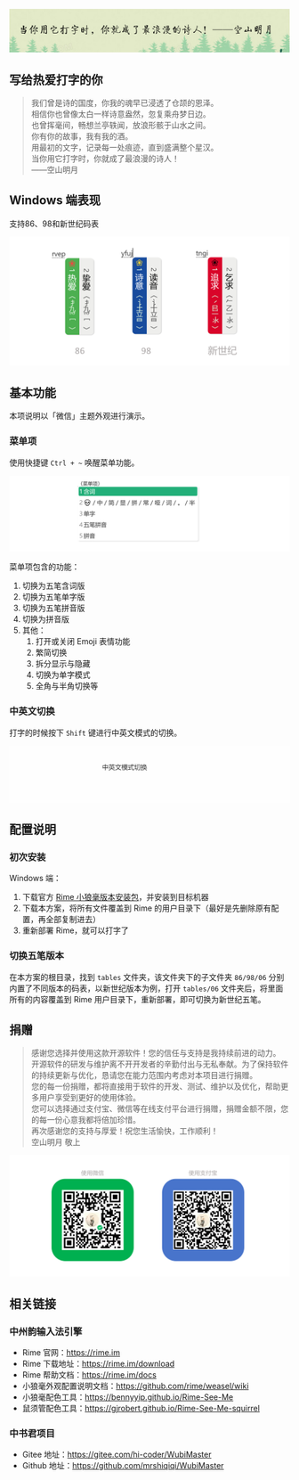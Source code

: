 ![](images/%E6%A5%94%E5%AD%90.png)

## 写给热爱打字的你

> 我们曾是诗的国度，你我的魂早已浸透了仓颉的恩泽。   
> 相信你也曾像太白一样诗意盎然，忽复乘舟梦日边。   
> 也曾挥毫间，畅想兰亭轶闻，放浪形骸于山水之间。   
> 你有你的故事，我有我的酒。   
> 用最初的文字，记录每一处痕迹，直到盛满整个星汉。   
> 当你用它打字时，你就成了最浪漫的诗人！  
> ——空山明月

## Windows 端表现

支持86、98和新世纪码表

![](images/%E5%B1%95%E7%A4%BA.png)

## 基本功能
本项说明以「微信」主题外观进行演示。

### 菜单项

使用快捷键 `Ctrl + ~` 唤醒菜单功能。

![菜单项](images/%E8%8F%9C%E5%8D%95%E9%A1%B9.jpg)

菜单项包含的功能：
1. 切换为五笔含词版
2. 切换为五笔单字版
3. 切换为五笔拼音版
4. 切换为拼音版
5. 其他：
   1. 打开或关闭 Emoji 表情功能
   2. 繁简切换
   3. 拆分显示与隐藏
   4. 切换为单字模式
   5. 全角与半角切换等

### 中英文切换

打字的时候按下 `Shift` 键进行中英文模式的切换。

![中英文切换](images/%E4%B8%AD%E8%8B%B1%E6%96%87%E5%88%87%E6%8D%A2.gif)

## 配置说明

### 初次安装

Windows 端：
1. 下载官方 [Rime 小狼毫版本安装包](https://rime.im/download/)，并安装到目标机器
2. 下载本方案，将所有文件覆盖到 Rime 的用户目录下（最好是先删除原有配置，再全部复制进去）
3. 重新部署 Rime，就可以打字了

### 切换五笔版本

在本方案的根目录，找到 `tables` 文件夹，该文件夹下的子文件夹 `86/98/06` 分别内置了不同版本的码表，以新世纪版本为例，打开 `tables/06` 文件夹后，将里面所有的内容覆盖到 Rime 用户目录下，重新部署，即可切换为新世纪五笔。

## 捐赠

> 感谢您选择并使用这款开源软件！您的信任与支持是我持续前进的动力。  
> 开源软件的研发与维护离不开开发者的辛勤付出与无私奉献。为了保持软件的持续更新与优化，恳请您在能力范围内考虑对本项目进行捐赠。  
> 您的每一份捐赠，都将直接用于软件的开发、测试、维护以及优化，帮助更多用户享受到更好的使用体验。  
> 您可以选择通过支付宝、微信等在线支付平台进行捐赠，捐赠金额不限，您的每一份心意我都将倍加珍惜。  
>  再次感谢您的支持与厚爱！祝您生活愉快，工作顺利！  
> 空山明月 敬上

![](images/%E6%8D%90%E8%B5%A0.jpg)

## 相关链接

### 中州韵输入法引擎
- Rime 官网：https://rime.im
- Rime 下载地址：https://rime.im/download
- Rime 帮助文档：https://rime.im/docs
- 小狼毫外观配置说明文档：https://github.com/rime/weasel/wiki
- 小狼毫配色工具：https://bennyyip.github.io/Rime-See-Me
- 鼠须管配色工具：https://gjrobert.github.io/Rime-See-Me-squirrel

### 中书君项目
- Gitee 地址：https://gitee.com/hi-coder/WubiMaster
- Github 地址：https://github.com/mrshiqiqi/WubiMaster